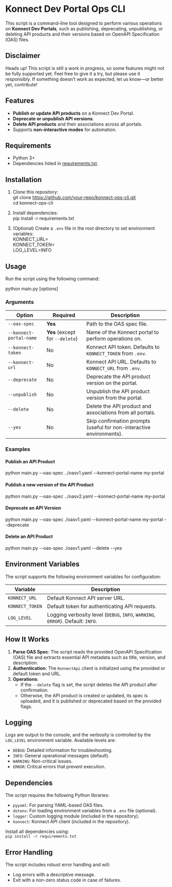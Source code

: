 # Konnect Dev Portal Ops CLI

This script is a command-line tool designed to perform various operations on **Konnect Dev Portals**, such as publishing, deprecating, unpublishing, or deleting API products and their versions based on OpenAPI Specification (OAS) files.

## Disclaimer

Heads up! This script is still a work in progress, so some features might not be fully supported yet. Feel free to give it a try, but please use it responsibly. If something doesn’t work as expected, let us know—or better yet, contribute!

## Features

- **Publish or update API products** on a Konnect Dev Portal.  
- **Deprecate or unpublish API versions**.  
- **Delete API products** and their associations across all portals.  
- Supports **non-interactive modes** for automation.  

## Requirements

- Python 3+  
- Dependencies listed in [requirements.txt](#dependencies).  

## Installation

1. Clone this repository:  
   git clone https://github.com/your-repo/konnect-ops-cli.git  
   cd konnect-ops-cli  

2. Install dependencies:  
   pip install -r requirements.txt  

3. (Optional) Create a `.env` file in the root directory to set environment variables:  
   KONNECT_URL=<your-konnect-url>  
   KONNECT_TOKEN=<your-konnect-token>  
   LOG_LEVEL=INFO  

## Usage

Run the script using the following command:  

python main.py [options]  

### Arguments

| Option                   | Required            | Description                                                                 |  
|--------------------------|---------------------|-----------------------------------------------------------------------------|  
| `--oas-spec`             | **Yes**            | Path to the OAS spec file.                                                 |  
| `--konnect-portal-name`  | **Yes** (except for `--delete`) | Name of the Konnect portal to perform operations on.                       |  
| `--konnect-token`        | No                 | Konnect API token. Defaults to `KONNECT_TOKEN` from `.env`.                |  
| `--konnect-url`          | No                 | Konnect API URL. Defaults to `KONNECT_URL` from `.env`.                    |  
| `--deprecate`            | No                 | Deprecate the API product version on the portal.                           |  
| `--unpublish`            | No                 | Unpublish the API product version from the portal.                         |  
| `--delete`               | No                 | Delete the API product and associations from all portals.                  |  
| `--yes`                  | No                 | Skip confirmation prompts (useful for non-interactive environments).       |  

### Examples

#### Publish an API Product  
python main.py --oas-spec ../oasv1.yaml --konnect-portal-name my-portal 

#### Publish a new version of the API Product
python main.py --oas-spec ../oasv2.yaml --konnect-portal-name my-portal 

#### Deprecate an API Version  
python main.py --oas-spec ./oasv1.yaml --konnect-portal-name my-portal --deprecate  

#### Delete an API Product  
python main.py --oas-spec ./oasv1.yaml --delete --yes  

## Environment Variables

The script supports the following environment variables for configuration:  

| Variable        | Description                                                                 |  
|-----------------|-----------------------------------------------------------------------------|  
| `KONNECT_URL`   | Default Konnect API server URL.                                             |  
| `KONNECT_TOKEN` | Default token for authenticating API requests.                              |  
| `LOG_LEVEL`     | Logging verbosity level (`DEBUG`, `INFO`, `WARNING`, `ERROR`). Default: `INFO`. |  

## How It Works

1. **Parse OAS Spec**: The script reads the provided OpenAPI Specification (OAS) file and extracts essential API metadata such as title, version, and description.  
2. **Authentication**: The `KonnectApi` client is initialized using the provided or default token and URL.  
3. **Operations**:  
   - If the `--delete` flag is set, the script deletes the API product after confirmation.  
   - Otherwise, the API product is created or updated, its spec is uploaded, and it is published or deprecated based on the provided flags.  

## Logging

Logs are output to the console, and the verbosity is controlled by the `LOG_LEVEL` environment variable. Available levels are:  

- `DEBUG`: Detailed information for troubleshooting.  
- `INFO`: General operational messages (default).  
- `WARNING`: Non-critical issues.  
- `ERROR`: Critical errors that prevent execution.  

## Dependencies

The script requires the following Python libraries:  

- `pyyaml`: For parsing YAML-based OAS files.  
- `dotenv`: For loading environment variables from a `.env` file (optional).  
- `logger`: Custom logging module (included in the repository).  
- `konnect`: Konnect API client (included in the repository).  

Install all dependencies using:  
`pip install -r requirements.txt` 

## Error Handling

The script includes robust error handling and will:  

- Log errors with a descriptive message.  
- Exit with a non-zero status code in case of failures.  